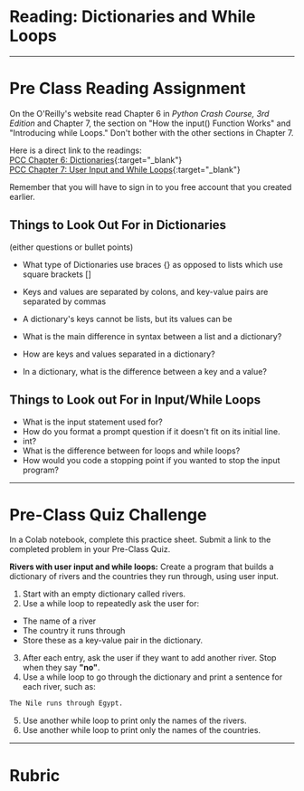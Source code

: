 #  Reading: Dictionaries and While Loops

---

# Pre Class Reading Assignment

On the O'Reilly's website read Chapter 6 in _Python Crash Course, 3rd Edition_  and Chapter 7, the section on "How 
the input() Function Works" and "Introducing while Loops." Don't bother with the other sections in Chapter 7.

Here is a direct link to the readings:</br>
[PCC Chapter 6: Dictionaries](https://learning.oreilly.com/library/view/python-crash-course/9781098156664/c06.xhtml){:target="_blank"}</br>
[PCC Chapter 7: User Input and While Loops](https://learning.oreilly.com/library/view/python-crash-course/9781098156664/c07.xhtml){:target="_blank"}

Remember that you will have to sign in to you free account that you created earlier.


## Things to Look Out For in Dictionaries
(either questions or bullet points)
- What type of Dictionaries use braces {} as opposed to lists which use square brackets []
- Keys and values are separated by colons, and key-value pairs are separated by commas
- A dictionary's keys cannot be lists, but its values can be


- What is the main difference in syntax between a list and a dictionary?
- How are keys and values separated in a dictionary?
- In a dictionary, what is the difference between a key and a value?

## Things to Look out For in Input/While Loops
- What is the input statement used for? 
- How do you format a prompt question if it doesn't fit on its initial line. 
- int?
- What is the difference between for loops and while loops?
- How would you code a stopping point if you wanted to stop the input program?

---

# Pre-Class Quiz Challenge
In a Colab notebook, complete this practice sheet. Submit a link to the completed problem in your Pre-Class Quiz.

**Rivers with user input and while loops:**
Create a program that builds a dictionary of rivers and the countries they run through, using user input.

1. Start with an empty dictionary called rivers.
2. Use a while loop to repeatedly ask the user for:

  - The name of a river
  - The country it runs through
  - Store these as a key-value pair in the dictionary.

3. After each entry, ask the user if they want to add another river. Stop when they say **"no"**.
4. Use a while loop to go through the dictionary and print a sentence for each river, such as:
```python
The Nile runs through Egypt.
```
5. Use another while loop to print only the names of the rivers.
6. Use another while loop to print only the names of the countries.

---
# Rubric
